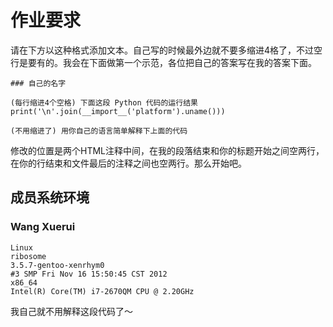 ﻿# 作业要求

请在下方以这种格式添加文本。自己写的时候最外边就不要多缩进4格了，不过空行是要有的。我会在下面做第一个示范，各位把自己的答案写在我的答案下面。

    ### 自己的名字

    (每行缩进4个空格) 下面这段 Python 代码的运行结果
    print('\n'.join(__import__('platform').uname()))

    (不用缩进了) 用你自己的语言简单解释下上面的代码

修改的位置是两个HTML注释中间，在我的段落结束和你的标题开始之间空两行，在你的行结束和文件最后的注释之间也空两行。那么开始吧。


## 成员系统环境

<!-- 从这里开始添加你的答案 -->

### Wang Xuerui

    Linux
    ribosome
    3.5.7-gentoo-xenrhym0
    #3 SMP Fri Nov 16 15:50:45 CST 2012
    x86_64
    Intel(R) Core(TM) i7-2670QM CPU @ 2.20GHz

我自己就不用解释这段代码了～


<!-- vim:set ai et ts=4 sw=4 sts=4 ff=unix fenc=utf-8 syn=markdown: -->
